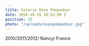 ```yaml
---
title: Galerie Rose Pompadour
date: 2016-10-16 16:52:00 Z
position: 13
photo: "/uploads/expopompadour.jpg"
---
```


2010/2011/2012/ Nancy/ France